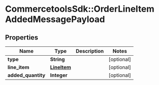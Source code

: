 # CommercetoolsSdk::OrderLineItemAddedMessagePayload

## Properties
Name | Type | Description | Notes
------------ | ------------- | ------------- | -------------
**type** | **String** |  | [optional] 
**line_item** | [**LineItem**](LineItem.md) |  | [optional] 
**added_quantity** | **Integer** |  | [optional] 

